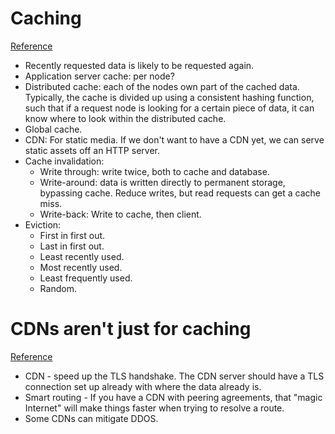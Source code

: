 # Caching
[Reference](https://www.educative.io/collection/page/5668639101419520/5649050225344512/5643440998055936)

- Recently requested data is likely to be requested again.
- Application server cache: per node?
- Distributed cache: each of the nodes own part of the cached data. Typically, the cache is divided up using a consistent hashing function, such that if a request node is looking for a certain piece of data, it can know where to look within the distributed cache.
- Global cache.
- CDN: For static media. If we don't want to have a CDN yet, we can serve static assets off an HTTP server.
- Cache invalidation:
  - Write through: write twice, both to cache and database.
  - Write-around: data is written directly to permanent storage, bypassing cache. Reduce writes, but read requests can get a cache miss.
  - Write-back: Write to cache, then client.
- Eviction:
  - First in first out.
  - Last in first out.
  - Least recently used.
  - Most recently used.
  - Least frequently used.
  - Random.

# CDNs aren't just for caching
[Reference](https://jvns.ca/blog/2016/04/29/cdns-arent-just-for-caching/)

- CDN - speed up the TLS handshake. The CDN server should have a TLS connection set up already with where the data already is.
- Smart routing - If you have a CDN with peering agreements, that "magic Internet" will make things faster when trying to resolve a route.
- Some CDNs can mitigate DDOS.
